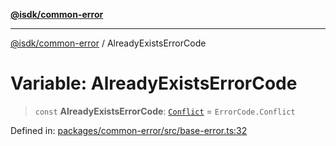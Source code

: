 [**@isdk/common-error**](../README.md)

***

[@isdk/common-error](../globals.md) / AlreadyExistsErrorCode

# Variable: AlreadyExistsErrorCode

> `const` **AlreadyExistsErrorCode**: [`Conflict`](../enumerations/ErrorCode.md#conflict) = `ErrorCode.Conflict`

Defined in: [packages/common-error/src/base-error.ts:32](https://github.com/isdk/common-error.js/blob/577bb8389747251b05fc6177a60862a64b029c0d/src/base-error.ts#L32)

